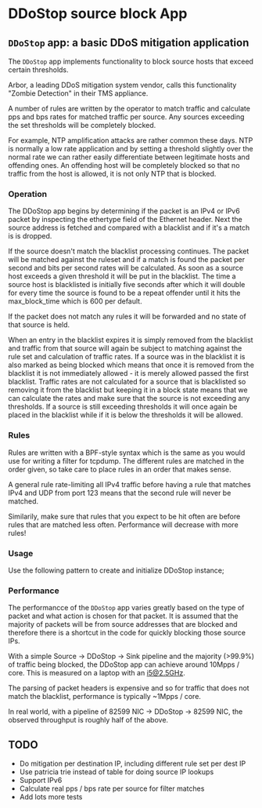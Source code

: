# DDoStop source block App

## `DDoStop` app: a basic DDoS mitigation application

The `DDoStop` app implements functionality to block source hosts that exceed
certain thresholds.

Arbor, a leading DDoS mitigation system vendor, calls this functionality
"Zombie Detection" in their TMS appliance.

A number of rules are written by the operator to match traffic and calculate
pps and bps rates for matched traffic per source. Any sources exceeding the
set thresholds will be completely blocked.

For example, NTP amplification attacks are rather common these days. NTP is
normally a low rate application and by setting a threshold slightly over the
normal rate we can rather easily differentiate between legitimate hosts and
offending ones. An offending host will be completely blocked so that no traffic
from the host is allowed, it is not only NTP that is blocked.


### Operation

The DDoStop app begins by determining if the packet is an IPv4 or IPv6 packet by
inspecting the ethertype field of the Ethernet header. Next the source address
is fetched and compared with a blacklist and if it's a match is is dropped.

If the source doesn't match the blacklist processing continues. The packet will
be matched against the ruleset and if a match is found the packet per second
and bits per second rates will be calculated. As soon as a source host exceeds
a given threshold it will be put in the blacklist. The time a source host is
blacklisted is initially five seconds after which it will double for every time
the source is found to be a repeat offender until it hits the max_block_time
which is 600 per default.

If the packet does not match any rules it will be forwarded and no state of
that source is held.

When an entry in the blacklist expires it is simply removed from the blacklist
and traffic from that source will again be subject to matching against the rule
set and calculation of traffic rates. If a source was in the blacklist it is
also marked as being blocked which means that once it is removed from the
blacklist it is not immediately allowed - it is merely allowed passed the first
blacklist. Traffic rates are not calculated for a source that is blacklisted so
removing it from the blacklist but keeping it in a block state means that we
can calculate the rates and make sure that the source is not exceeding any
thresholds. If a source is still exceeding thresholds it will once again be
placed in the blacklist while if it is below the thresholds it will be allowed.


### Rules

Rules are written with a BPF-style syntax which is the same as you would use
for writing a filter for tcpdump. The different rules are matched in the order
given, so take care to place rules in an order that makes sense.

A general rule rate-limiting all IPv4 traffic before having a rule that matches
IPv4 and UDP from port 123 means that the second rule will never be matched.

Similarily, make sure that rules that you expect to be hit often are before
rules that are matched less often. Performance will decrease with more rules!


### Usage

Use the following pattern to create and initialize DDoStop instance;


### Performance

The performancce of the `DDoStop` app varies greatly based on the type of packet
and what action is chosen for that packet. It is assumed that the majority of
packets will be from source addresses that are blocked and therefore there is a
shortcut in the code for quickly blocking those source IPs.

With a simple Source -> DDoStop -> Sink pipeline and the majority (>99.9%) of
traffic being blocked, the DDoStop app can achieve around 10Mpps / core. This is
measured on a laptop with an i5@2.5GHz.

The parsing of packet headers is expensive and so for traffic that does not
match the blacklist, performance is typically ~1Mpps / core.

In real world, with a pipeline of 82599 NIC -> DDoStop -> 82599 NIC, the observed
throughput is roughly half of the above.


## TODO
 * Do mitigation per destination IP, including different rule set per dest IP
 * Use patricia trie instead of table for doing source IP lookups
 * Support IPv6
 * Calculate real pps / bps rate per source for filter matches
 * Add lots more tests
